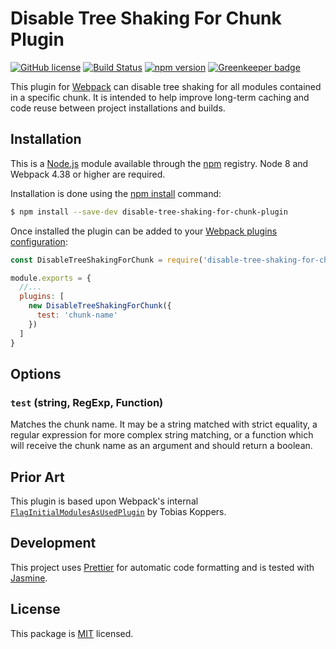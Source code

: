 # Disable Tree Shaking For Chunk Plugin

[![GitHub license](https://img.shields.io/badge/license-MIT-blue.svg)](https://github.com/i-like-robots/disable-tree-shaking-for-chunk-plugin/blob/master/LICENSE) [![Build Status](https://travis-ci.org/i-like-robots/disable-tree-shaking-for-chunk-plugin.svg?branch=master)](https://travis-ci.org/i-like-robots/disable-tree-shaking-for-chunk-plugin) [![npm version](https://img.shields.io/npm/v/disable-tree-shaking-for-chunk-plugin.svg?style=flat)](https://www.npmjs.com/package/disable-tree-shaking-for-chunk-plugin) [![Greenkeeper badge](https://badges.greenkeeper.io/i-like-robots/disable-tree-shaking-for-chunk-plugin.svg)](https://greenkeeper.io/)

This plugin for [Webpack] can disable tree shaking for all modules contained in a specific chunk. It is intended to help improve long-term caching and code reuse between project installations and builds.

[Webpack]: https://webpack.js.org/


## Installation

This is a [Node.js] module available through the [npm] registry. Node 8 and Webpack 4.38 or higher are required.

Installation is done using the [npm install] command:

```sh
$ npm install --save-dev disable-tree-shaking-for-chunk-plugin
```

Once installed the plugin can be added to your [Webpack plugins configuration][plugins]:

```js
const DisableTreeShakingForChunk = require('disable-tree-shaking-for-chunk-plugin')

module.exports = {
  //...
  plugins: [
    new DisableTreeShakingForChunk({
      test: 'chunk-name'
    })
  ]
}
```

[Node.js]: https://nodejs.org/
[npm]: http://npmjs.com/
[npm install]: https://docs.npmjs.com/getting-started/installing-npm-packages-locally
[plugins]: https://webpack.js.org/configuration/plugins/
[optimization]: https://webpack.js.org/configuration/optimization/#optimizationmoduleids


## Options

### `test` (string, RegExp, Function)

Matches the chunk name. It may be a string matched with strict equality, a regular expression for more complex string matching, or a function which will receive the chunk name as an argument and should return a boolean.


## Prior Art

This plugin is based upon Webpack's internal [`FlagInitialModulesAsUsedPlugin`][flag-plugin] by Tobias Koppers.

[flag-plugin]: https://github.com/webpack/webpack/blob/webpack-4/lib/FlagInitialModulesAsUsedPlugin.js


## Development

This project uses [Prettier] for automatic code formatting and is tested with [Jasmine].

[Prettier]: https://prettier.io/
[Jasmine]: http://jasmine.github.io/


## License

This package is [MIT] licensed.

[MIT]: https://opensource.org/licenses/MIT
